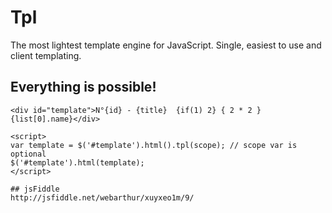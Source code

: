 # Tpl
The most lightest template engine for JavaScript. Single, easiest to use and client templating.

## Everything is possible!
```
<div id="template">N°{id} - {title}  {if(1) 2} { 2 * 2 } {list[0].name}</div>

<script>
var template = $('#template').html().tpl(scope); // scope var is optional
$('#template').html(template);
</script>

## jsFiddle
http://jsfiddle.net/webarthur/xuyxeo1m/9/
